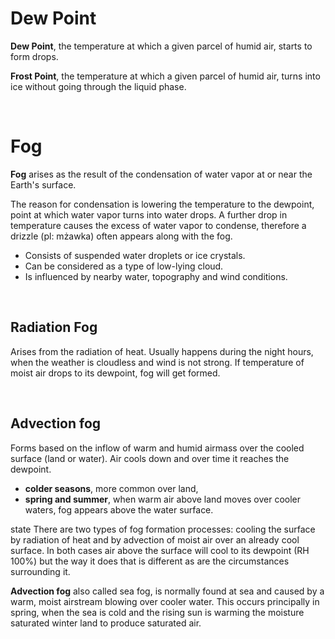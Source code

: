 # Dew Point

**Dew Point**, the temperature at which a given parcel of humid air, starts to form drops.

**Frost Point**, the temperature at which a given parcel of humid air, turns into ice without 
going through the liquid phase.

<br/>

# Fog

**Fog** arises as the result of the condensation of water vapor at or near the Earth's surface.

The reason for condensation is lowering the temperature to the dewpoint, point at which water vapor 
turns into water drops. A further drop in temperature causes the excess of water vapor 
to condense, therefore a drizzle (pl: mżawka) often appears along with the fog.

- Consists of suspended water droplets or ice crystals.
- Can be considered as a type of low-lying cloud.
- Is influenced by nearby water, topography and wind conditions. 

<br/>

## Radiation Fog

Arises from the radiation of heat. Usually happens during the night hours, when the weather 
is cloudless and wind is not strong. If temperature of moist air drops to its dewpoint, fog will get formed. 

<br/>

## Advection fog

Forms based on the inflow of warm and humid airmass over the cooled surface (land or water). Air cools down and over time 
it reaches the dewpoint. 

- **colder seasons**, more common over land,
- **spring and summer**, when warm air above land moves over cooler waters, fog appears above the water surface.

state
There are two types of fog formation processes: cooling the surface by radiation 
of heat and by advection of moist air over an already cool surface. In both cases 
air above the surface will cool to its dewpoint (RH 100%) but the way it does that 
is different as are the circumstances surrounding it.

**Advection fog** also called sea fog, is normally found at sea and caused by a warm, 
moist airstream blowing over cooler water. This occurs principally in spring, when 
the sea is cold and the rising sun is warming the moisture saturated winter land to 
produce saturated air.
